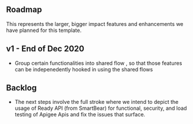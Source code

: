 
Roadmap
---
This represents the larger, bigger impact features and enhancements we have planned for this template. 

v1 - End of Dec 2020
---
- Group certain functionalities into shared flow , so that those features can be indepenedently hooked in using the shared flows


Backlog
---
- The next steps involve the full stroke where we intend to depict the usage of Ready API (from SmartBear) for functional, security, and load testing of Apigee Apis and fix the issues that surface.
